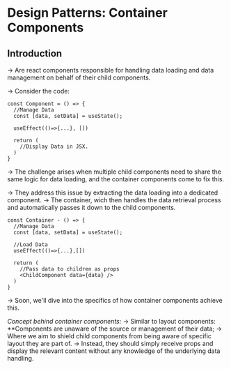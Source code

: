 # Design Patterns: Container Components

## Introduction
-> Are react components responsible for handling data loading and data management on behalf of their child components.

  -> Consider the code:
  ```
  const Component = () => {
    //Manage Data
    const [data, setData] = useState();

    useEffect(()=>{...}, [])

    return (
      //Display Data in JSX.
    )
  }
  ```

  -> The challenge arises when multiple child components need to share the same logic for data loading, and the container components come to fix this.

  -> They address this issue by extracting the data loading into a dedicated component.
  -> The container, wich then handles the data retrieval process and automatically passes it down to the child components. 
  
  ```
  const Container - () => {
    //Manage Data
    const [data, setData] = useState();

    //Load Data
    useEffect(()=>{...},[])

    return (
      //Pass data to children as props
      <ChildComponent data={data} />
    )
  }
  ```
  
  -> Soon, we'll dive into the specifics of how container components achieve this.

  *Concept behind container components:*
  -> Similar to layout components:
  **Components are unaware of the source or management of their data;
    -> Where we aim to shield child components from being aware of specific layout they are part of.
  -> Instead, they should simply receive props and display the relevant content without any knowledge of the underlying data handling.